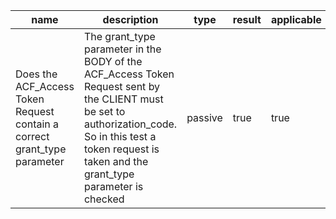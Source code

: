 | name | description | type | result | applicable |
|-----------|-------------|------|--------|------------|
|Does the ACF_Access Token Request contain a correct grant_type parameter|The grant_type parameter in the BODY of the ACF_Access Token Request sent by the CLIENT must be set to authorization_code. So in this test a token request is taken and the grant_type parameter is checked|passive|true|true|
